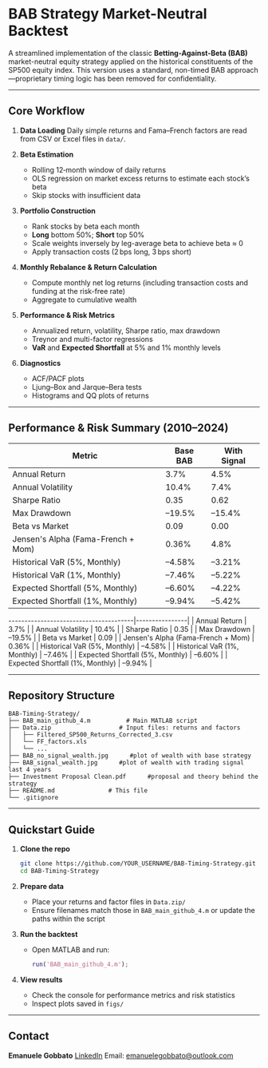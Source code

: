 # BAB Strategy Market-Neutral Backtest

A streamlined implementation of the classic **Betting-Against-Beta (BAB)** market-neutral equity strategy applied on the historical constituents of the SP500 equity index. This version uses a standard, non-timed BAB approach—proprietary timing logic has been removed for confidentiality.

---

## Core Workflow

1. **Data Loading**
   Daily simple returns and Fama–French factors are read from CSV or Excel files in `data/`.

2. **Beta Estimation**

   * Rolling 12‑month window of daily returns
   * OLS regression on market excess returns to estimate each stock’s beta
   * Skip stocks with insufficient data

3. **Portfolio Construction**

   * Rank stocks by beta each month
   * **Long** bottom 50%; **Short** top 50%
   * Scale weights inversely by leg-average beta to achieve beta ≈ 0
   * Apply transaction costs (2 bps long, 3 bps short)

4. **Monthly Rebalance & Return Calculation**

   * Compute monthly net log returns (including transaction costs and funding at the risk-free rate)
   * Aggregate to cumulative wealth

5. **Performance & Risk Metrics**

   * Annualized return, volatility, Sharpe ratio, max drawdown
   * Treynor and multi-factor regressions
   * **VaR** and **Expected Shortfall** at 5% and 1% monthly levels

6. **Diagnostics**

   * ACF/PACF plots
   * Ljung–Box and Jarque–Bera tests
   * Histograms and QQ plots of returns

---

## Performance & Risk Summary (2010–2024)

| Metric                             | Base BAB | With Signal |
| ---------------------------------- | -------- | ----------- |
| Annual Return                      | 3.7%     | 4.5%        |
| Annual Volatility                  | 10.4%    | 7.4%        |
| Sharpe Ratio                       | 0.35     | 0.62        |
| Max Drawdown                       | –19.5%   | –15.4%      |
| Beta vs Market                     | 0.09     | 0.00        |
| Jensen's Alpha (Fama-French + Mom) | 0.36%    | 4.8%        |
| Historical VaR (5%, Monthly)       | –4.58%   | –3.21%      |
| Historical VaR (1%, Monthly)       | –7.46%   | –5.22%      |
| Expected Shortfall (5%, Monthly)   | –6.60%   | –4.22%      |
| Expected Shortfall (1%, Monthly)   | –9.94%   | –5.42%      |

\---------------------------------------|----------------|
\| Annual Return                         | 3.7%           |
\| Annual Volatility                     | 10.4%          |
\| Sharpe Ratio                          | 0.35           |
\| Max Drawdown                          | –19.5%         |
\| Beta vs Market                        | 0.09           |
\| Jensen's Alpha (Fama-French + Mom)    | 0.36%          |
\| Historical VaR (5%, Monthly)          | –4.58%         |
\| Historical VaR (1%, Monthly)          | –7.46%         |
\| Expected Shortfall (5%, Monthly)      | –6.60%         |
\| Expected Shortfall (1%, Monthly)      | –9.94%         |

---

## Repository Structure

```
BAB-Timing-Strategy/
├── BAB_main_github_4.m          # Main MATLAB script
├── Data.zip                   # Input files: returns and factors
│   ├── Filtered_SP500_Returns_Corrected_3.csv
│   └── FF_factors.xls
│   └── ...
├── BAB_no_signal_wealth.jpg      #plot of wealth with base strategy
├── BAB_signal_wealth.jpg      #plot of wealth with trading signal last 4 years
├── Investment Proposal Clean.pdf      #proposal and theory behind the strategy
├── README.md               # This file
└── .gitignore
```

---

## Quickstart Guide

1. **Clone the repo**

   ```bash
   git clone https://github.com/YOUR_USERNAME/BAB-Timing-Strategy.git
   cd BAB-Timing-Strategy
   ```

2. **Prepare data**

   * Place your returns and factor files in `Data.zip/`
   * Ensure filenames match those in `BAB_main_github_4.m` or update the paths within the script

3. **Run the backtest**

   * Open MATLAB and run:

     ```matlab
     run('BAB_main_github_4.m');
     ```

4. **View results**

   * Check the console for performance metrics and risk statistics
   * Inspect plots saved in `figs/`

---

## Contact

**Emanuele Gobbato**
[LinkedIn](https://www.linkedin.com/in/emanuele-gobbato/)
Email: emanuelegobbato@outlook.com


